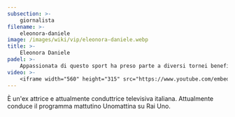 ```yaml
---
subsection: >-
    giornalista
filename: >-
    eleonora-daniele
image: /images/wiki/vip/eleonora-daniele.webp
title: >-
    Eleonora Daniele
padel: >-
    Appassionata di questo sport ha preso parte a diversi tornei benefici, come il Gilette Padel Vip del 2019 dove ne è anche risultata vincitrice insieme alla compagna Flaminia Bolzan
video: >-
    <iframe width="560" height="315" src="https://www.youtube.com/embed/6VhWwLWaZzk" title="YouTube video player" frameborder="0" allow="accelerometer; autoplay; clipboard-write; encrypted-media; gyroscope; picture-in-picture" allowfullscreen></iframe>
---
```

È un'ex attrice e attualmente conduttrice televisiva italiana. Attualmente conduce il programma mattutino Unomattina su Rai Uno.